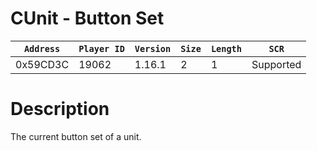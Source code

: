 # CUnit - Button Set

| `Address` | `Player ID` | `Version` | `Size` | `Length` | `SCR` |
| ---------- | ----------- | --------- | ------ | -------- | ---- |
| 0x59CD3C | 19062 | 1.16.1 | 2 | 1 | Supported |

# Description

The current button set of a unit.